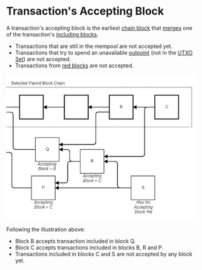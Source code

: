 # Transaction's Accepting Block

A transaction's accepting block is the earliest [chain block](selected-parent-chain.md#Chain-Blocks) that [merges](merged-blocks.md) one of the transaction's [including blocks](../transactions/transactions-including-blocks.md).

* Transactions that are still in the mempool are not accepted yet.
* Transactions that try to spend an unavailable [outpoint](../txo/outpoint.md) \(not in the [UTXO Set](../txo/utxo-set/)\) are not accepted.
* Transactions from [red blocks](red-set.md#red-block) are not accepted.

![](../../.gitbook/assets/image%20%2829%29.png)

Following the illustration above:

* Block B accepts transaction included in block Q.
* Block C accepts transactions included in blocks B, R and P.
* Transactions included in blocks C and S are not accepted by any block yet.

